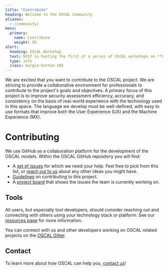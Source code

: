 ```yaml
---
title: "Contribute"
heading: Welcome to the OSCAL Community
aliases:
  - /community/
menu:
  primary:
    name: Contribute
    weight: 50
alert:
  heading: OSCAL Workshop
  text: NIST is hosting the first of a series of OSCAL workshops on **November 5th, 2019** in **Gaithersburg, MD**. Please [register](https://www.nist.gov/news-events/events/2019/11/open-security-controls-assessment-language-oscal-workshop) by **October 29, 2019**. A **hackathon** will be held on **November 6th and 7th** following the workshop for tool developers that would like to work together with the OSCAL team to **develop OSCAL-based capabilities**.
  type: info
  class: margin-bottom-105
---
```


We are excited that you want to contribute to the OSCAL project. We are striving to provide a collaborative environment for professionals to contribute to the project's goals and objectives. A primary focus of this project is to improve security assessment efficiency, accuracy, and consistency on the basis of real-world experience with the technology used in this space. The language we develop must be well-defined, with easy to use formats that improve both the User Experience (UX) and the Machine Experience (MX).

# Contributing

We use GitHub as a collaboration platform for the development of the OSCAL models. Within the OSCAL GitHub repository you will find:

- A [set of issues](https://github.com/usnistgov/OSCAL/issues?q=is%3Aopen+is%3Aissue+label%3A%22help+wanted%22) for which we need your help. Feel free to pick from this list, or [reach out to us](contact/) about any other ideas you might have.
- [Guidelines](https://github.com/usnistgov/OSCAL/blob/master/CONTRIBUTING.md) on contributing to this project.
- A [project board](https://github.com/usnistgov/OSCAL/projects) that shows the issues the team is currently working on.

## Tools

All users, but especially tool developers, should consider reaching out and connecting with others using your technology stack or platform. See our [resources page](/downloads/other-resources/) for more information.

You can connect with us and other developers working on OSCAL related projects on the [OSCAL Gitter](https://gitter.im/usnistgov-OSCAL/Lobby).

## Contact

To learn more about how OSCAL can help you, [contact us](contact/)!
